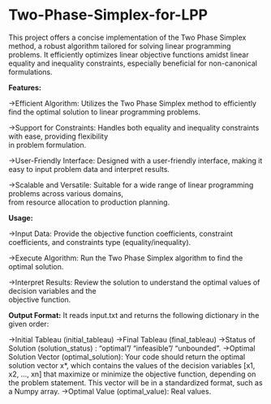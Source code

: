 # Two-Phase-Simplex-for-LPP
This project offers a concise implementation of the Two Phase Simplex method, a robust algorithm tailored for solving linear programming problems. It efficiently optimizes linear objective functions amidst linear equality and inequality constraints, especially beneficial for non-canonical formulations.

**Features:**

->Efficient Algorithm: Utilizes the Two Phase Simplex method to efficiently find the optimal solution to 
  linear programming problems.

->Support for Constraints: Handles both equality and inequality constraints with ease, providing flexibility  
  in problem formulation.

->User-Friendly Interface: Designed with a user-friendly interface, making it easy to input problem data and 
  interpret results.

->Scalable and Versatile: Suitable for a wide range of linear programming problems across various domains,   
  from resource allocation to production planning.

**Usage:**

->Input Data: Provide the objective function coefficients, constraint coefficients, and constraints type 
  (equality/inequality).

->Execute Algorithm: Run the Two Phase Simplex algorithm to find the optimal solution.

->Interpret Results: Review the solution to understand the optimal values of decision variables and the     
  objective function.

**Output Format:**
It reads input.txt and returns the following dictionary in the given order:

->Initial Tableau (initial_tableau)
->Final Tableau (final_tableau)
->Status of Solution (solution_status) : “optimal”/ “infeasible”/ “unbounded”.
->Optimal Solution Vector (optimal_solution): Your code should return the optimal solution 
  vector x*, which contains the values of the decision variables [x1, x2, ..., xn] that maximize or 
  minimize the objective function, depending on the problem statement. This vector will be 
  in a standardized format, such as a Numpy array.
->Optimal Value (optimal_value): Real values.
  


